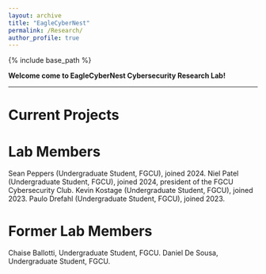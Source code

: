 ```yaml
---
layout: archive
title: "EagleCyberNest"
permalink: /Research/
author_profile: true
---
```


{% include base_path %}

**Welcome come to EagleCyberNest Cybersecurity Research Lab!**

---

Current Projects
===


Lab Members
=====

Sean Peppers (Undergraduate Student, FGCU), joined 2024.
Niel Patel (Undergraduate Student, FGCU), joined 2024, president of the FGCU Cybersecurity Club.
Kevin Kostage (Undergraduate Student, FGCU), joined 2023.
Paulo Drefahl (Undergraduate Student, FGCU), joined 2023.


Former Lab Members
===

Chaise Ballotti, Undergraduate Student, FGCU.
Daniel De Sousa, Undergraduate Student, FGCU.


